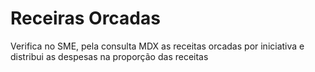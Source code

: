 # Receiras Orcadas

Verifica no SME, pela consulta MDX as receitas orcadas por iniciativa e distribui as despesas na proporção das receitas